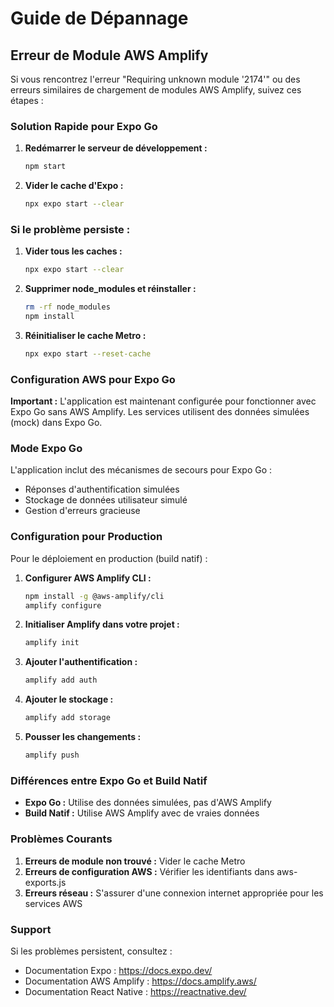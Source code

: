 # Guide de Dépannage

## Erreur de Module AWS Amplify

Si vous rencontrez l'erreur "Requiring unknown module '2174'" ou des erreurs similaires de chargement de modules AWS Amplify, suivez ces étapes :

### Solution Rapide pour Expo Go

1. **Redémarrer le serveur de développement :**
   ```bash
   npm start
   ```

2. **Vider le cache d'Expo :**
   ```bash
   npx expo start --clear
   ```

### Si le problème persiste :

1. **Vider tous les caches :**
   ```bash
   npx expo start --clear
   ```

2. **Supprimer node_modules et réinstaller :**
   ```bash
   rm -rf node_modules
   npm install
   ```

3. **Réinitialiser le cache Metro :**
   ```bash
   npx expo start --reset-cache
   ```

### Configuration AWS pour Expo Go

**Important :** L'application est maintenant configurée pour fonctionner avec Expo Go sans AWS Amplify. Les services utilisent des données simulées (mock) dans Expo Go.

### Mode Expo Go

L'application inclut des mécanismes de secours pour Expo Go :
- Réponses d'authentification simulées
- Stockage de données utilisateur simulé
- Gestion d'erreurs gracieuse

### Configuration pour Production

Pour le déploiement en production (build natif) :

1. **Configurer AWS Amplify CLI :**
   ```bash
   npm install -g @aws-amplify/cli
   amplify configure
   ```

2. **Initialiser Amplify dans votre projet :**
   ```bash
   amplify init
   ```

3. **Ajouter l'authentification :**
   ```bash
   amplify add auth
   ```

4. **Ajouter le stockage :**
   ```bash
   amplify add storage
   ```

5. **Pousser les changements :**
   ```bash
   amplify push
   ```

### Différences entre Expo Go et Build Natif

- **Expo Go :** Utilise des données simulées, pas d'AWS Amplify
- **Build Natif :** Utilise AWS Amplify avec de vraies données

### Problèmes Courants

1. **Erreurs de module non trouvé :** Vider le cache Metro
2. **Erreurs de configuration AWS :** Vérifier les identifiants dans aws-exports.js
3. **Erreurs réseau :** S'assurer d'une connexion internet appropriée pour les services AWS

###  Support

Si les problèmes persistent, consultez :
- Documentation Expo : https://docs.expo.dev/
- Documentation AWS Amplify : https://docs.amplify.aws/
- Documentation React Native : https://reactnative.dev/
